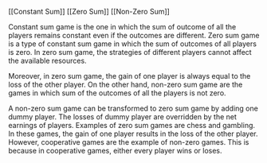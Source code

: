 [[Constant Sum]]
[[Zero Sum]]
[[Non-Zero Sum]]

Constant sum game is the one in which the sum of outcome of all the players remains constant even if the outcomes are different. Zero sum game is a type of constant sum game in which the sum of outcomes of all players is zero. In zero sum game, the strategies of different players cannot affect the available resources.

Moreover, in zero sum game, the gain of one player is always equal to the loss of the other player. On the other hand, non-zero sum game are the games in which sum of the outcomes of all the players is not zero.

A non-zero sum game can be transformed to zero sum game by adding one dummy player. The losses of dummy player are overridden by the net earnings of players. Examples of zero sum games are chess and gambling. In these games, the gain of one player results in the loss of the other player. However, cooperative games are the example of non-zero games. This is because in cooperative games, either every player wins or loses.